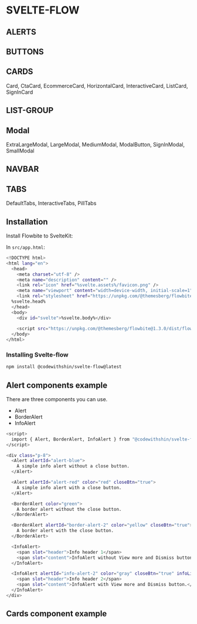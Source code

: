 # SVELTE-FLOW

## ALERTS

## BUTTONS

## CARDS

Card, CtaCard, EcommerceCard, HorizontalCard, InteractiveCard, ListCard,  SignInCard

## LIST-GROUP

## Modal

ExtraLargeModal, LargeModal, MediumModal, ModalButton, SignInModal, SmallModal

## NAVBAR

## TABS

DefaultTabs, InteractiveTabs, PillTabs

## Installation

Install Flowbite to SvelteKit:

In `src/app.html`:

```sh
<!DOCTYPE html>
<html lang="en">
  <head>
    <meta charset="utf-8" />
    <meta name="description" content="" />
    <link rel="icon" href="%svelte.assets%/favicon.png" />
    <meta name="viewport" content="width=device-width, initial-scale=1" />
    <link rel="stylesheet" href="https://unpkg.com/@themesberg/flowbite@1.3.0/dist/flowbite.min.css" />
  %svelte.head%
  </head>
  <body>
    <div id="svelte">%svelte.body%</div>
    
    <script src="https://unpkg.com/@themesberg/flowbite@1.3.0/dist/flowbite.bundle.js"></script>
  </body>
</html>
```

### Installing Svelte-flow

```sh
npm install @codewithshin/svelte-flow@latest
```

## Alert components example

There are three components you can use.

- Alert
- BorderAlert
- InfoAlert

```sh
<script>
  import { Alert, BorderAlert, InfoAlert } from "@codewithshin/svelte-flow";
</script>

<div class="p-8">
  <Alert alertId="alert-blue">
    A simple info alert without a close button.
  </Alert>

  <Alert alertId="alert-red" color="red" closeBtn="true">
    A simple info alert with a close button.
  </Alert>

  <BorderAlert color="green">
    A border alert without the close button.
  </BorderAlert>

  <BorderAlert alertId="border-alert-2" color="yellow" closeBtn="true">
    A border alert with the close button.
  </BorderAlert>

  <InfoAlert>
    <span slot="header">Info header 1</span>
    <span slot="content">InfoAlert without View more and Dismiss button.</span>
  </InfoAlert>

  <InfoAlert alertId="info-alert-2" color="gray" closeBtn="true" infoLink="/">
    <span slot="header">Info header 2</span>
    <span slot="content">InfoAlert with View more and Dismiss button.</span>
  </InfoAlert>
</div>
```

## Cards component example


